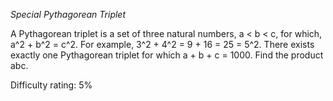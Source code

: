 *Special Pythagorean Triplet*

A Pythagorean triplet is a set of three natural numbers, a < b < c, for which, a^2 + b^2 = c^2.
For example, 3^2 + 4^2 = 9 + 16 = 25 = 5^2.
There exists exactly one Pythagorean triplet for which a + b + c = 1000. Find the product abc.

Difficulty rating: 5%
